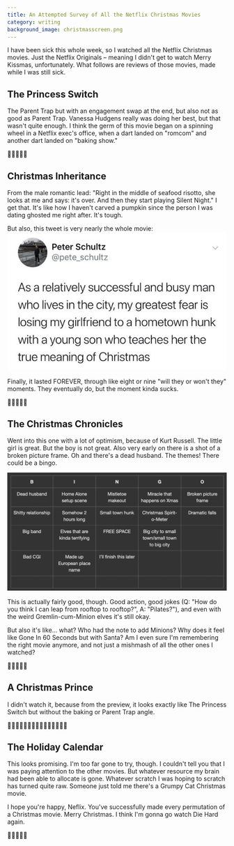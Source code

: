 ```yaml
---
title: An Attempted Survey of All the Netflix Christmas Movies
category: writing
background_image: christmasscreen.png
---
```


I have been sick this whole week, so I watched all the Netflix Christmas movies. Just the Netflix Originals – meaning I didn't get to watch Merry Kissmas, unfortunately. What follows are reviews of those movies, made while I was still sick.
<!--more-->
## The Princess Switch
The Parent Trap but with an engagement swap at the end, but also not as good as Parent Trap. Vanessa Hudgens really was doing her best, but that wasn't quite enough. I think the germ of this movie began on a spinning wheel in a Netflix exec's office, when a dart landed on "romcom" and another dart landed on "baking show."

🎄🌲🌲🌲🌲

## Christmas Inheritance
From the male romantic lead: "Right in the middle of seafood risotto, she looks at me and says: it's over. And then they start playing Silent Night." I get that. It's like how I haven't carved a pumpkin since the person I was dating ghosted me right after. It's tough.

But also, this tweet is very nearly the whole movie:
<img src='assets/images/christmastweet.jpg'>

Finally, it lasted FOREVER, through like eight or nine "will they or won't they" moments. They eventually do, but the moment kinda sucks.

🎄🎄🌲🌲🌲

## The Christmas Chronicles
Went into this one with a lot of optimism, because of Kurt Russell. The little girl is great. But the boy is not great. Also very early on there is a shot of a broken picture frame. Oh and there's a dead husband. The themes! There could be a bingo.

<img src="assets/images/bingo.png">

This is actually fairly good, though. Good action, good jokes (Q: "How do you think I can leap from rooftop to rooftop?", A: "Pilates?"), and even with the weird Gremlin-cum-Minion elves it's still okay.

But also it's like... what? Who had the note to add Minions? Why does it feel like Gone In 60 Seconds but with Santa? Am I even sure I'm remembering the right movie anymore, and not just a mishmash of all the other ones I watched?

🎄🎄🎄🌲🌲

## A Christmas Prince

I didn't watch it, because from the preview, it looks exactly like The Princess Switch but without the baking or Parent Trap angle.

🤷🏼‍♂️🤷🏼‍♂️🤷🏼‍♂️🤷🏼‍♂️🤷🏼‍♂️

## The Holiday Calendar
This looks promising. I'm too far gone to try, though. I couldn't tell you that I was paying attention to the other movies. But whatever resource my brain had been able to allocate is gone. Whatever scratch I was hoping to scratch has turned quite raw. Someone just told me there's a Grumpy Cat Christmas movie.

I hope you're happy, Neflix. You've successfully made every permutation of a Christmas movie. Merry Christmas. I think I'm gonna go watch Die Hard again.

🎅🎅🎅🎅🎅

